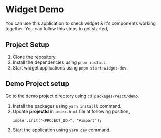 # Widget Demo

You can use this application to check widget & it's components working together. You can follow this steps to get started,

## Project Setup
1. Clone the repository.
2. Install the dependencies using `pnpm install`.
3. Start widget applications using `pnpm start:widget-dev`.

## Demo Project setup
Go to the demo project directory using `cd packages/react/demo`.
1. Install the packages using `yarn installl` command.
2. Update **projectId** in `index.html` file at following position,
    ```
    impler.init("<PROJECT_ID>", "#import");
    ```
3. Start the application using `yarn dev` command.
